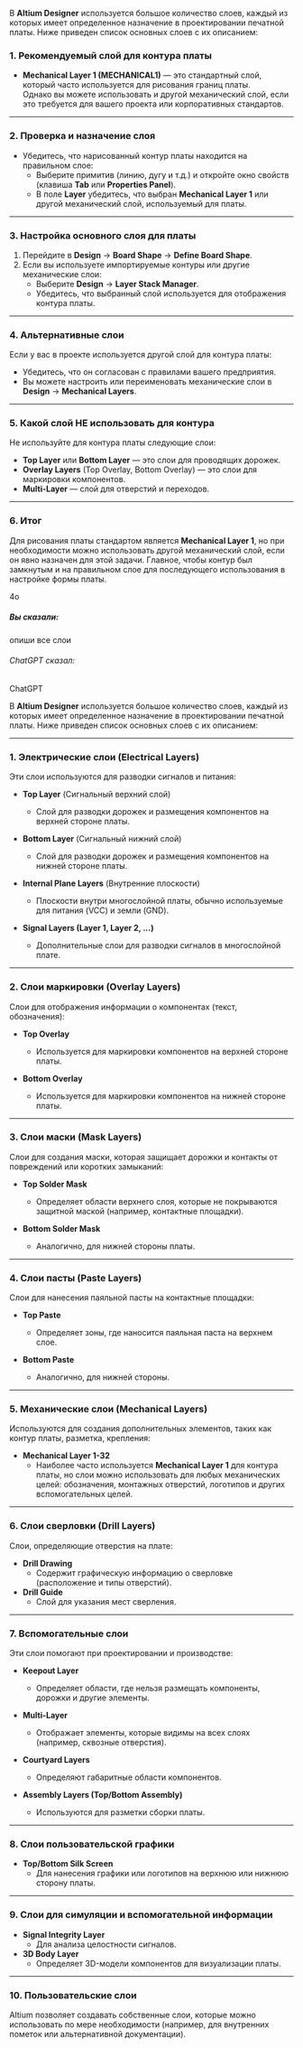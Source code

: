 В **Altium Designer** используется большое количество слоев, каждый из которых имеет определенное назначение в проектировании печатной платы. Ниже приведен список основных слоев с их описанием:

### **1. Рекомендуемый слой для контура платы**

- **Mechanical Layer 1 (MECHANICAL1)** — это стандартный слой, который часто используется для рисования границ платы.  
    Однако вы можете использовать и другой механический слой, если это требуется для вашего проекта или корпоративных стандартов.

---

### **2. Проверка и назначение слоя**

- Убедитесь, что нарисованный контур платы находится на правильном слое:
    - Выберите примитив (линию, дугу и т.д.) и откройте окно свойств (клавиша **Tab** или **Properties Panel**).
    - В поле **Layer** убедитесь, что выбран **Mechanical Layer 1** или другой механический слой, используемый для платы.

---

### **3. Настройка основного слоя для платы**

1. Перейдите в **Design** → **Board Shape** → **Define Board Shape**.
2. Если вы используете импортируемые контуры или другие механические слои:
    - Выберите **Design** → **Layer Stack Manager**.
    - Убедитесь, что выбранный слой используется для отображения контура платы.

---

### **4. Альтернативные слои**

Если у вас в проекте используется другой слой для контура платы:

- Убедитесь, что он согласован с правилами вашего предприятия.
- Вы можете настроить или переименовать механические слои в **Design** → **Mechanical Layers**.

---

### **5. Какой слой НЕ использовать для контура**

Не используйте для контура платы следующие слои:

- **Top Layer** или **Bottom Layer** — это слои для проводящих дорожек.
- **Overlay Layers** (Top Overlay, Bottom Overlay) — это слои для маркировки компонентов.
- **Multi-Layer** — слой для отверстий и переходов.

---

### **6. Итог**

Для рисования платы стандартом является **Mechanical Layer 1**, но при необходимости можно использовать другой механический слой, если он явно назначен для этой задачи. Главное, чтобы контур был замкнутым и на правильном слое для последующего использования в настройке формы платы.

4o

##### Вы сказали:

опиши все слои

###### ChatGPT сказал:

ChatGPT

В **Altium Designer** используется большое количество слоев, каждый из которых имеет определенное назначение в проектировании печатной платы. Ниже приведен список основных слоев с их описанием:

---

### **1. Электрические слои (Electrical Layers)**

Эти слои используются для разводки сигналов и питания:

- **Top Layer** (Сигнальный верхний слой)
    
    - Слой для разводки дорожек и размещения компонентов на верхней стороне платы.
- **Bottom Layer** (Сигнальный нижний слой)
    
    - Слой для разводки дорожек и размещения компонентов на нижней стороне платы.
- **Internal Plane Layers** (Внутренние плоскости)
    
    - Плоскости внутри многослойной платы, обычно используемые для питания (VCC) и земли (GND).
- **Signal Layers (Layer 1, Layer 2, ...)**
    
    - Дополнительные слои для разводки сигналов в многослойной плате.

---

### **2. Слои маркировки (Overlay Layers)**

Слои для отображения информации о компонентах (текст, обозначения):

- **Top Overlay**
    
    - Используется для маркировки компонентов на верхней стороне платы.
- **Bottom Overlay**
    
    - Используется для маркировки компонентов на нижней стороне платы.

---

### **3. Слои маски (Mask Layers)**

Слои для создания маски, которая защищает дорожки и контакты от повреждений или коротких замыканий:

- **Top Solder Mask**
    
    - Определяет области верхнего слоя, которые не покрываются защитной маской (например, контактные площадки).
- **Bottom Solder Mask**
    
    - Аналогично, для нижней стороны платы.

---

### **4. Слои пасты (Paste Layers)**

Слои для нанесения паяльной пасты на контактные площадки:

- **Top Paste**
    
    - Определяет зоны, где наносится паяльная паста на верхнем слое.
- **Bottom Paste**
    
    - Аналогично, для нижней стороны.

---

### **5. Механические слои (Mechanical Layers)**

Используются для создания дополнительных элементов, таких как контур платы, разметка, крепления:

- **Mechanical Layer 1-32**
    - Наиболее часто используется **Mechanical Layer 1** для контура платы, но слои можно использовать для любых механических целей: обозначения, монтажных отверстий, логотипов и других вспомогательных целей.

---

### **6. Слои сверловки (Drill Layers)**

Слои, определяющие отверстия на плате:

- **Drill Drawing**
    - Содержит графическую информацию о сверловке (расположение и типы отверстий).
- **Drill Guide**
    - Слой для указания мест сверления.

---

### **7. Вспомогательные слои**

Эти слои помогают при проектировании и производстве:

- **Keepout Layer**
    
    - Определяет области, где нельзя размещать компоненты, дорожки и другие элементы.
- **Multi-Layer**
    
    - Отображает элементы, которые видимы на всех слоях (например, сквозные отверстия).
- **Courtyard Layers**
    
    - Определяют габаритные области компонентов.
- **Assembly Layers (Top/Bottom Assembly)**
    
    - Используются для разметки сборки платы.

---

### **8. Слои пользовательской графики**

- **Top/Bottom Silk Screen**
    - Для нанесения графики или логотипов на верхнюю или нижнюю сторону платы.

---

### **9. Слои для симуляции и вспомогательной информации**

- **Signal Integrity Layer**
    - Для анализа целостности сигналов.
- **3D Body Layer**
    - Определяет 3D-модели компонентов для визуализации платы.

---

### **10. Пользовательские слои**

Altium позволяет создавать собственные слои, которые можно использовать по мере необходимости (например, для внутренних пометок или альтернативной документации).